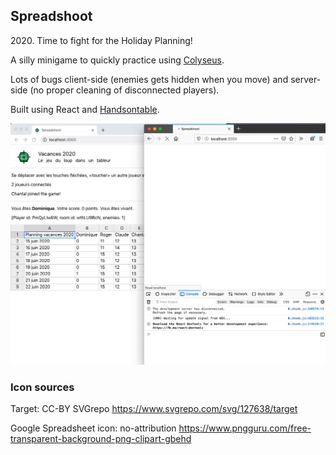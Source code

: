 ## Spreadshoot

2020\. Time to fight for the Holiday Planning!

A silly minigame to quickly practice using [Colyseus](https://github.com/colyseus/).

Lots of bugs client-side (enemies gets hidden when you move) and server-side (no proper cleaning of disconnected players).

Built using React and [Handsontable](https://github.com/handsontable/handsontable).

<img src="screen_record.gif" alt="screen recording" />

### Icon sources

Target: CC-BY SVGrepo https://www.svgrepo.com/svg/127638/target

Google Spreadsheet icon: no-attribution https://www.pngguru.com/free-transparent-background-png-clipart-gbehd
